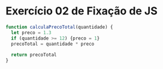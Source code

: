 # Exercício 02 de Fixação de JS

```javascript
function calculaPrecoTotal(quantidade) {
  let preco = 1.3
  if (quantidade >= 12) {preco = 1}
  precoTotal = quantidade * preco
  
  return precoTotal
}
```